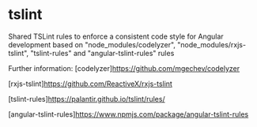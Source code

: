 # tslint

Shared TSLint rules to enforce a consistent code style for Angular development based on "node_modules/codelyzer", "node_modules/rxjs-tslint", "tslint-rules" and "angular-tslint-rules" rules

Further information:
[codelyzer]https://github.com/mgechev/codelyzer

[rxjs-tslint]https://github.com/ReactiveX/rxjs-tslint

[tslint-rules]https://palantir.github.io/tslint/rules/

[angular-tslint-rules]https://www.npmjs.com/package/angular-tslint-rules
